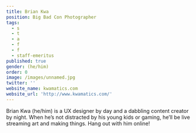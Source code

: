 ```yaml
---
title: Brian Kwa
position: Big Bad Con Photographer
tags:
  - s
  - t
  - a
  - f
  - f
  - staff-emeritus
published: true
gender: (he/him)
order: 0
image: /images/unnamed.jpg
twitter: ''
website_name: kwamatics.com
website_url: 'http://www.kwamatics.com/'
---
```


Brian Kwa (he/him) is a UX designer by day and a dabbling content creator by night. When he’s not distracted by his young kids or gaming, he’ll be live streaming art and making things. Hang out with him online!
